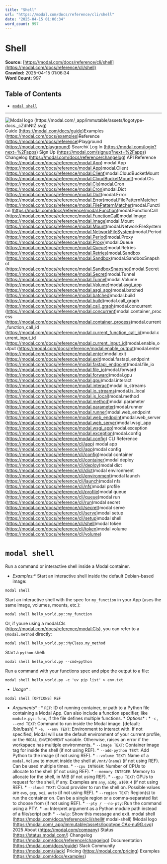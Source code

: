 ```yaml
---
title: "Shell"
url: "https://modal.com/docs/reference/cli/shell"
date: "2025-04-15 01:06:34"
word_count: 997
---
```


# Shell

**Source:** [https://modal.com/docs/reference/cli/shell](https://modal.com/docs/reference/cli/shell)  
**Crawled:** 2025-04-15 01:06:34  
**Word Count:** 997

## Table of Contents

- [`modal shell`](#modal-shell)

---

![Modal logo (https://modal.com/_app/immutable/assets/logotype-docs._cZdhNtZ.svg)](https://modal.com/docs)
Guide (https://modal.com/docs/guide)Examples (https://modal.com/docs/examples)Reference (https://modal.com/docs/reference)Playground (https://modal.com/playground)
Search`K`
Log In (https://modal.com/login?next=%2Fapps) Sign Up (https://modal.com/signup?next=%2Fapps)
Changelog (https://modal.com/docs/reference/changelog) API Reference (https://modal.com/docs/reference/modal.App) modal.App (https://modal.com/docs/reference/modal.App)modal.Client (https://modal.com/docs/reference/modal.Client)modal.CloudBucketMount (https://modal.com/docs/reference/modal.CloudBucketMount)modal.Cls (https://modal.com/docs/reference/modal.Cls)modal.Cron (https://modal.com/docs/reference/modal.Cron)modal.Dict (https://modal.com/docs/reference/modal.Dict)modal.Error (https://modal.com/docs/reference/modal.Error)modal.FilePatternMatcher (https://modal.com/docs/reference/modal.FilePatternMatcher)modal.Function (https://modal.com/docs/reference/modal.Function)modal.FunctionCall (https://modal.com/docs/reference/modal.FunctionCall)modal.Image (https://modal.com/docs/reference/modal.Image)modal.Mount (https://modal.com/docs/reference/modal.Mount)modal.NetworkFileSystem (https://modal.com/docs/reference/modal.NetworkFileSystem)modal.Period (https://modal.com/docs/reference/modal.Period)modal.Proxy (https://modal.com/docs/reference/modal.Proxy)modal.Queue (https://modal.com/docs/reference/modal.Queue)modal.Retries (https://modal.com/docs/reference/modal.Retries)modal.Sandbox (https://modal.com/docs/reference/modal.Sandbox)modal.SandboxSnapshot (https://modal.com/docs/reference/modal.SandboxSnapshot)modal.Secret (https://modal.com/docs/reference/modal.Secret)modal.Tunnel (https://modal.com/docs/reference/modal.Tunnel)modal.Volume (https://modal.com/docs/reference/modal.Volume)modal.asgi_app (https://modal.com/docs/reference/modal.asgi_app)modal.batched (https://modal.com/docs/reference/modal.batched)modal.build (https://modal.com/docs/reference/modal.build)modal.call_graph (https://modal.com/docs/reference/modal.call_graph)modal.concurrent (https://modal.com/docs/reference/modal.concurrent)modal.container_process (https://modal.com/docs/reference/modal.container_process)modal.current_function_call_id (https://modal.com/docs/reference/modal.current_function_call_id)modal.current_input_id (https://modal.com/docs/reference/modal.current_input_id)modal.enable_output (https://modal.com/docs/reference/modal.enable_output)modal.enter (https://modal.com/docs/reference/modal.enter)modal.exit (https://modal.com/docs/reference/modal.exit)modal.fastapi_endpoint (https://modal.com/docs/reference/modal.fastapi_endpoint)modal.file_io (https://modal.com/docs/reference/modal.file_io)modal.forward (https://modal.com/docs/reference/modal.forward)modal.gpu (https://modal.com/docs/reference/modal.gpu)modal.interact (https://modal.com/docs/reference/modal.interact)modal.io_streams (https://modal.com/docs/reference/modal.io_streams)modal.is_local (https://modal.com/docs/reference/modal.is_local)modal.method (https://modal.com/docs/reference/modal.method)modal.parameter (https://modal.com/docs/reference/modal.parameter)modal.runner (https://modal.com/docs/reference/modal.runner)modal.web_endpoint (https://modal.com/docs/reference/modal.web_endpoint)modal.web_server (https://modal.com/docs/reference/modal.web_server)modal.wsgi_app (https://modal.com/docs/reference/modal.wsgi_app)modal.exception (https://modal.com/docs/reference/modal.exception)modal.config (https://modal.com/docs/reference/modal.config) CLI Reference (https://modal.com/docs/reference/cli/app) modal app (https://modal.com/docs/reference/cli/app)modal config (https://modal.com/docs/reference/cli/config)modal container (https://modal.com/docs/reference/cli/container)modal deploy (https://modal.com/docs/reference/cli/deploy)modal dict (https://modal.com/docs/reference/cli/dict)modal environment (https://modal.com/docs/reference/cli/environment)modal launch (https://modal.com/docs/reference/cli/launch)modal nfs (https://modal.com/docs/reference/cli/nfs)modal profile (https://modal.com/docs/reference/cli/profile)modal queue (https://modal.com/docs/reference/cli/queue)modal run (https://modal.com/docs/reference/cli/run)modal secret (https://modal.com/docs/reference/cli/secret)modal serve (https://modal.com/docs/reference/cli/serve)modal setup (https://modal.com/docs/reference/cli/setup)modal shell (https://modal.com/docs/reference/cli/shell)modal token (https://modal.com/docs/reference/cli/token)modal volume (https://modal.com/docs/reference/cli/volume)
# `modal shell` <a id="modal-shell"></a>
Run a command or interactive shell inside a Modal container.
* *Examples:**
Start an interactive shell inside the default Debian-based image:
```
modal shell
```
 Start an interactive shell with the spec for `my_function` in your App (uses the same image, volumes, mounts, etc.):
```
modal shell hello_world.py::my_function
```
 Or, if youre using a modal.Cls (https://modal.com/docs/reference/modal.Cls), you can refer to a `@modal.method` directly:
```
modal shell hello_world.py::MyClass.my_method
```
 Start a `python` shell:
```
modal shell hello_world.py --cmd=python
```
 Run a command with your functions spec and pipe the output to a file:
```
modal shell hello_world.py -c 'uv pip list' > env.txt
```
 * *Usage** :
```
modal shell [OPTIONS] REF
```
 * *Arguments** : * `REF`: ID of running container, or path to a Python file containing a Modal App. Can also include a function specifier, like `module.py::func`, if the file defines multiple functions. * *Options** : * `-c, --cmd TEXT`: Command to run inside the Modal image. [default: /bin/bash] * `-e, --env TEXT`: Environment to interact with. If not specified, Modal will use the default environment of your current profile, or the `MODAL_ENVIRONMENT` variable. Otherwise, raises an error if the workspace has multiple environments. * `--image TEXT`: Container image tag for inside the shell (if not using REF). * `--add-python TEXT`: Add Python to the image (if not using REF). * `--volume TEXT`: Name of a `modal.Volume` to mount inside the shell at `/mnt/{name}` (if not using REF). Can be used multiple times. * `--cpu INTEGER`: Number of CPUs to allocate to the shell (if not using REF). * `--memory INTEGER`: Memory to allocate for the shell, in MiB (if not using REF). * `--gpu TEXT`: GPUs to request for the shell, if any. Examples are `any`, `a10g`, `a100:4` (if not using REF). * `--cloud TEXT`: Cloud provider to run the shell on. Possible values are `aws`, `gcp`, `oci`, `auto` (if not using REF). * `--region TEXT`: Region(s) to run the container on. Can be a single region or a comma-separated list to choose from (if not using REF). * `--pty / --no-pty`: Run the command using a PTY. * `-m`: Interpret argument as a Python module path instead of a file/script path * `--help`: Show this message and exit. modal shell (https://modal.com/docs/reference/cli/shell# modal-shell)
!Modal logo (https://modal.com/_app/immutable/assets/logotype.CAx-nu9G.svg)  2025
About (https://modal.com/company) Status (https://status.modal.com/) Changelog (https://modal.com/docs/reference/changelog) Documentation (https://modal.com/docs/guide) Slack Community (https://modal.com/slack) Pricing (https://modal.com/pricing) Examples (https://modal.com/docs/examples)